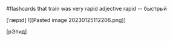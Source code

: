 #flashcards
that train was very rapid
adjective 
rapid -- быстрый
<!--SR:!2023-03-12,14,270-->
[ˈræpɪd]
![[Pasted image 20230125112206.png]]


[рЭпид]